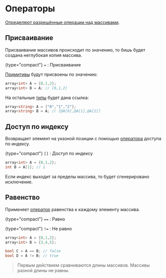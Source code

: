 # Операторы

<a href="https://www.angelcode.com/angelscript/sdk/docs/manual/doc_datatypes_arrays.html#doc_datatypes_array_addon_ops" />

Определяют разрешённые операции над [массивами](array.md).

## Присваивание

Присваивание массивов происходит по значению, то бишь будет создана неглубокая копия массива.

{type="compact"}
`=`
: Присваивание

[Примитивы](data-types.md#primitive) будут присвоены по значению:

```C#
array<int> A = {0,1,2};
array<int> B = A; // [0,1,2]
```

На остальные [типы](data-types.md) будет дана ссылка:

```C#
array<string> A = {"0","1","2"};
array<string> B = A; // [@A[0],@A[1],@A[2]]
```

## Доступ по индексу

Возвращает элемент на указной позиции с помощью [оператора](operator.md) доступа по индексу.

{type="compact"}
`[]`
: Доступ по индексу

```C++
array<int> A = {0,1,2};
int B = A[1]; // 1
```

Если индекс выходит за пределы массива, то будет сгенерировано исключение.

## Равенство

Применяет [оператор](operator.md) равенства к каждому элементу массива.

{type="compact"}
`==`
: Равно

{type="compact"}
`!=`
: Не равно

```C++
array<int> A = {0,1,2};
array<int> B = {3,4,5};

bool C = A == B; // false
bool D = A != B; // true
```

> Первым действием сравниваются длины массивов. Массивы разной длины не равны.
